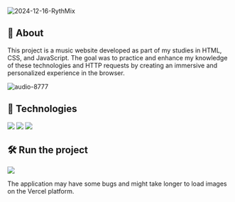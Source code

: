![2024-12-16-RythMix](https://github.com/user-attachments/assets/8dda8d62-9c3c-479b-b95f-8cbe76987840)

<h2>📌 About</h2>
<p>This project is a music website developed as part of my studies in HTML, CSS, and JavaScript. The goal was to practice and enhance my knowledge of these technologies and HTTP requests by creating an immersive and personalized experience in the browser.</p>

![audio-8777](https://github.com/user-attachments/assets/4d886e98-c2fd-430c-9e3d-765225e11307)

## 🚀 Technologies
<div>
  <img src="https://img.shields.io/badge/HTML-239120?style=for-the-badge&logo=html5&logoColor=white">
  <img src="https://img.shields.io/badge/CSS-239120?&style=for-the-badge&logo=css3&logoColor=white">
  <img src="https://img.shields.io/badge/JavaScript-F7DF1E?style=for-the-badge&logo=javascript&logoColor=black">
</div>

## 🛠️ Run the project
<div>
  <a href="https://rythmix-mu.vercel.app" target="_blank"><img loading="lazy" src="https://img.shields.io/badge/Vercel-000000?style=for-the-badge&logo=vercel&logoColor=white" target="_blank"></a>
  <p>The application may have some bugs and might take longer to load images on the Vercel platform.</p>
</div>
